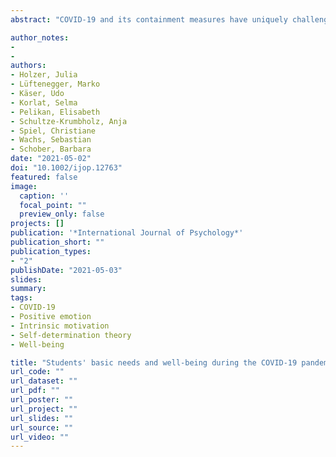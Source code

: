```yaml
---
abstract: "COVID-19 and its containment measures have uniquely challenged adolescent well-being. Following self-determination theory (SDT), the present research seeks to identify predictors of well-being in terms of positive emotion and intrinsic learning motivation under distance schooling conditions and whether SDT’s core postulates hold true in this exceptional situation. Feeling competent and autonomous concerning schoolwork, and socially related to others were hypothesized to predict positive emotion and intrinsic learning motivation. The role of self-regulated learning (SRL) as a moderator was considered. Self-reports were collected from 19,967 secondary school students in Austria (Study 1) and Germany (Study 2). In both studies, structural equation modeling revealed that all basic needs predicted positive emotion, and that competence and autonomy predicted intrinsic learning motivation. Moderation effects of SRL were identified in Study 1 only: The effect of autonomy varied with the level of SRL for both outcomes and the effect of competence varied with the level of SRL for intrinsic learning motivation. The results highlight the relevance of basic psychological need satisfaction and SRL in a situation in which adolescents are confronted with a sudden loss of daily routines."

author_notes:
- 
- 
authors:
- Holzer, Julia
- Lüftenegger, Marko 
- Käser, Udo 
- Korlat, Selma  
- Pelikan, Elisabeth
- Schultze-Krumbholz, Anja
- Spiel, Christiane  
- Wachs, Sebastian  
- Schober, Barbara
date: "2021-05-02"
doi: "10.1002/ijop.12763"
featured: false
image: 
  caption: ''
  focal_point: ""
  preview_only: false
projects: []
publication: '*International Journal of Psychology*'
publication_short: ""
publication_types:
- "2"
publishDate: "2021-05-03"
slides: 
summary:
tags:
- COVID-19
- Positive emotion
- Intrinsic motivation
- Self-determination theory 
- Well-being

title: "Students' basic needs and well-being during the COVID-19 pandemic: A two-country study of basic psychological need satisfaction, intrinsic learning motivation, positive emotion and the moderating role of self-regulated learning"
url_code: ""
url_dataset: ""
url_pdf: ""
url_poster: ""
url_project: ""
url_slides: ""
url_source: ""
url_video: ""
---
```

